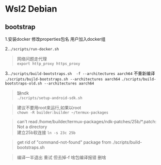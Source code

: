 # Wsl2 Debian

## bootstrap
1.安装docker 修改properties包名 用户加入docker组

2.`./scripts/run-docker.sh`

>网络问题走代理\
`export http_proxy https_proxy`

3.`./scripts/build-bootstraps.sh  -f --architectures aarch64`
不重新编译 `./scripts/build-bootstraps.sh --architectures aarch64`
`./scripts/build-bootstraps-old.sh --architectures aarch64`


>缺ndk\
`./scripts/setup-android-sdk.sh`

>建议不要用root来运行,如果以root\
`chown -R builder:builder ~/termux-packages`

>can't read /home/builder/termux-packages/ndk-patches/25b/*.patch: Not a directory\
建立25b软连接 `ln -s 23c 25b`

>get rid of "command-not-found" package from ./scripts/build-bootstraps.sh

>编译一半退出  重试 但去掉-f  啥包编译报错 删啥






